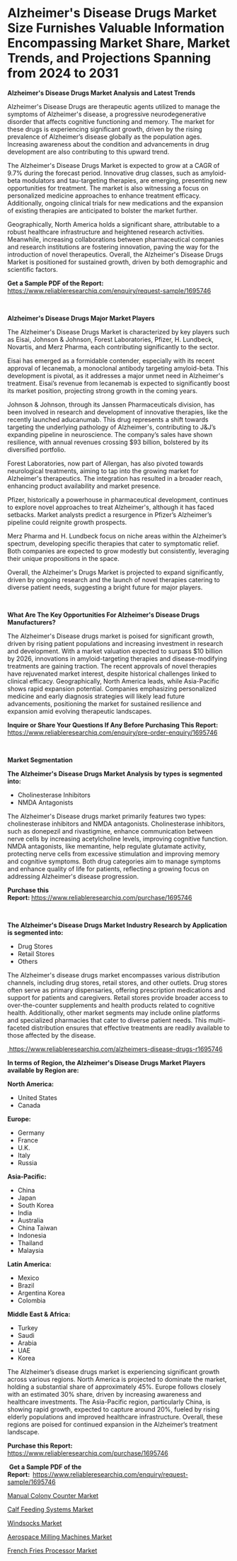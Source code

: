 <p><h1>Alzheimer's Disease Drugs Market Size Furnishes Valuable Information Encompassing Market Share, Market Trends, and Projections Spanning from 2024 to 2031</h1></p><p><strong>Alzheimer's Disease Drugs Market Analysis and Latest Trends</strong></p>
<p><p>Alzheimer's Disease Drugs are therapeutic agents utilized to manage the symptoms of Alzheimer's disease, a progressive neurodegenerative disorder that affects cognitive functioning and memory. The market for these drugs is experiencing significant growth, driven by the rising prevalence of Alzheimer’s disease globally as the population ages. Increasing awareness about the condition and advancements in drug development are also contributing to this upward trend.</p><p>The Alzheimer's Disease Drugs Market is expected to grow at a CAGR of 9.7% during the forecast period. Innovative drug classes, such as amyloid-beta modulators and tau-targeting therapies, are emerging, presenting new opportunities for treatment. The market is also witnessing a focus on personalized medicine approaches to enhance treatment efficacy. Additionally, ongoing clinical trials for new medications and the expansion of existing therapies are anticipated to bolster the market further.</p><p>Geographically, North America holds a significant share, attributable to a robust healthcare infrastructure and heightened research activities. Meanwhile, increasing collaborations between pharmaceutical companies and research institutions are fostering innovation, paving the way for the introduction of novel therapeutics. Overall, the Alzheimer's Disease Drugs Market is positioned for sustained growth, driven by both demographic and scientific factors.</p></p>
<p><strong>Get a Sample PDF of the Report:&nbsp;</strong> <a href="https://www.reliableresearchiq.com/enquiry/request-sample/1695746?utm_campaign=1283&utm_medium=2&utm_source=Github&utm_content=ia&utm_term=19102024&utm_id=alzheimers-disease-drugs">https://www.reliableresearchiq.com/enquiry/request-sample/1695746</a></p>
<p>&nbsp;</p>
<p><strong>Alzheimer's Disease Drugs Major Market Players</strong></p>
<p><p>The Alzheimer's Disease Drugs Market is characterized by key players such as Eisai, Johnson & Johnson, Forest Laboratories, Pfizer, H. Lundbeck, Novartis, and Merz Pharma, each contributing significantly to the sector.</p><p>Eisai has emerged as a formidable contender, especially with its recent approval of lecanemab, a monoclonal antibody targeting amyloid-beta. This development is pivotal, as it addresses a major unmet need in Alzheimer's treatment. Eisai’s revenue from lecanemab is expected to significantly boost its market position, projecting strong growth in the coming years.</p><p>Johnson & Johnson, through its Janssen Pharmaceuticals division, has been involved in research and development of innovative therapies, like the recently launched aducanumab. This drug represents a shift towards targeting the underlying pathology of Alzheimer's, contributing to J&J’s expanding pipeline in neuroscience. The company’s sales have shown resilience, with annual revenues crossing $93 billion, bolstered by its diversified portfolio.</p><p>Forest Laboratories, now part of Allergan, has also pivoted towards neurological treatments, aiming to tap into the growing market for Alzheimer's therapeutics. The integration has resulted in a broader reach, enhancing product availability and market presence.</p><p>Pfizer, historically a powerhouse in pharmaceutical development, continues to explore novel approaches to treat Alzheimer's, although it has faced setbacks. Market analysts predict a resurgence in Pfizer’s Alzheimer’s pipeline could reignite growth prospects.</p><p>Merz Pharma and H. Lundbeck focus on niche areas within the Alzheimer’s spectrum, developing specific therapies that cater to symptomatic relief. Both companies are expected to grow modestly but consistently, leveraging their unique propositions in the space.</p><p>Overall, the Alzheimer's Drugs Market is projected to expand significantly, driven by ongoing research and the launch of novel therapies catering to diverse patient needs, suggesting a bright future for major players.</p></p>
<p>&nbsp;</p>
<p><strong>What Are The Key Opportunities For Alzheimer's Disease Drugs Manufacturers?</strong></p>
<p><p>The Alzheimer's Disease drugs market is poised for significant growth, driven by rising patient populations and increasing investment in research and development. With a market valuation expected to surpass $10 billion by 2026, innovations in amyloid-targeting therapies and disease-modifying treatments are gaining traction. The recent approvals of novel therapies have rejuvenated market interest, despite historical challenges linked to clinical efficacy. Geographically, North America leads, while Asia-Pacific shows rapid expansion potential. Companies emphasizing personalized medicine and early diagnosis strategies will likely lead future advancements, positioning the market for sustained resilience and expansion amid evolving therapeutic landscapes.</p></p>
<p><strong>Inquire or Share Your Questions If Any Before Purchasing This Report:</strong> <a href="https://www.reliableresearchiq.com/enquiry/pre-order-enquiry/1695746?utm_campaign=1283&utm_medium=2&utm_source=Github&utm_content=ia&utm_term=19102024&utm_id=alzheimers-disease-drugs">https://www.reliableresearchiq.com/enquiry/pre-order-enquiry/1695746</a></p>
<p>&nbsp;</p>
<p><strong>Market Segmentation</strong></p>
<p><strong>The Alzheimer's Disease Drugs Market Analysis by types is segmented into:</strong></p>
<p><ul><li>Cholinesterase Inhibitors</li><li>NMDA Antagonists</li></ul></p>
<p><p>The Alzheimer's Disease drugs market primarily features two types: cholinesterase inhibitors and NMDA antagonists. Cholinesterase inhibitors, such as donepezil and rivastigmine, enhance communication between nerve cells by increasing acetylcholine levels, improving cognitive function. NMDA antagonists, like memantine, help regulate glutamate activity, protecting nerve cells from excessive stimulation and improving memory and cognitive symptoms. Both drug categories aim to manage symptoms and enhance quality of life for patients, reflecting a growing focus on addressing Alzheimer's disease progression.</p></p>
<p><strong>Purchase this Report:&nbsp;</strong><a href="https://www.reliableresearchiq.com/purchase/1695746?utm_campaign=1283&utm_medium=2&utm_source=Github&utm_content=ia&utm_term=19102024&utm_id=alzheimers-disease-drugs">https://www.reliableresearchiq.com/purchase/1695746</a></p>
<p>&nbsp;</p>
<p><strong>The Alzheimer's Disease Drugs Market Industry Research by Application is segmented into:</strong></p>
<p><ul><li>Drug Stores</li><li>Retail Stores</li><li>Others</li></ul></p>
<p><p>The Alzheimer's disease drugs market encompasses various distribution channels, including drug stores, retail stores, and other outlets. Drug stores often serve as primary dispensaries, offering prescription medications and support for patients and caregivers. Retail stores provide broader access to over-the-counter supplements and health products related to cognitive health. Additionally, other market segments may include online platforms and specialized pharmacies that cater to diverse patient needs. This multi-faceted distribution ensures that effective treatments are readily available to those affected by the disease.</p></p>
<p><a href="https://www.reliableresearchiq.com/alzheimers-disease-drugs-r1695746?utm_campaign=1283&utm_medium=2&utm_source=Github&utm_content=ia&utm_term=19102024&utm_id=alzheimers-disease-drugs">&nbsp;https://www.reliableresearchiq.com/alzheimers-disease-drugs-r1695746</a></p>
<p><strong>In terms of Region, the Alzheimer's Disease Drugs Market Players available by Region are:</strong></p>
<p>
    <p> <strong> North America: </strong>
        <ul>
            <li>United States</li>
            <li>Canada</li>
        </ul>
        </p> 
    <p> <strong> Europe: </strong>
        <ul>
            <li>Germany</li>
            <li>France</li>
            <li>U.K.</li>
            <li>Italy</li>
            <li>Russia</li>
        </ul>
        </p> 
    <p> <strong> Asia-Pacific: </strong>
        <ul>
            <li>China</li>
            <li>Japan</li>
            <li>South Korea</li>
            <li>India</li>
            <li>Australia</li>
            <li>China Taiwan</li>
            <li>Indonesia</li>
            <li>Thailand</li>
            <li>Malaysia</li>
        </ul>
        </p> 
    <p> <strong> Latin America: </strong>
        <ul>
            <li>Mexico</li>
            <li>Brazil</li>
            <li>Argentina Korea</li>
            <li>Colombia</li>
        </ul>
        </p> 
    <p> <strong> Middle East & Africa: </strong>
        <ul>
            <li>Turkey</li>
            <li>Saudi</li>
            <li>Arabia</li>
            <li>UAE</li>
            <li>Korea</li>
        </ul>
    </p>
    </p>
<p><p>The Alzheimer’s disease drugs market is experiencing significant growth across various regions. North America is projected to dominate the market, holding a substantial share of approximately 45%. Europe follows closely with an estimated 30% share, driven by increasing awareness and healthcare investments. The Asia-Pacific region, particularly China, is showing rapid growth, expected to capture around 20%, fueled by rising elderly populations and improved healthcare infrastructure. Overall, these regions are poised for continued expansion in the Alzheimer’s treatment landscape.</p></p>
<p><strong>Purchase this Report: </strong><a href="https://www.reliableresearchiq.com/purchase/1695746?utm_campaign=1283&utm_medium=2&utm_source=Github&utm_content=ia&utm_term=19102024&utm_id=alzheimers-disease-drugs">https://www.reliableresearchiq.com/purchase/1695746</a></p>
<p>&nbsp;<strong>Get a Sample PDF of the Report:&nbsp;&nbsp;</strong><a href="https://www.reliableresearchiq.com/enquiry/request-sample/1695746?utm_campaign=1283&utm_medium=2&utm_source=Github&utm_content=ia&utm_term=19102024&utm_id=alzheimers-disease-drugs">https://www.reliableresearchiq.com/enquiry/request-sample/1695746</a></p>
<p><strong></strong></p>
<p><p><a href="https://issuu.com/reportprime-2/docs/manual-colony-counter-market-size-2_722cd451d29705?utm_campaign=1283&utm_medium=2&utm_source=Github&utm_content=ia&utm_term=19102024&utm_id=alzheimers-disease-drugs">Manual Colony Counter Market</a></p><p><a href="https://issuu.com/reportprime-2/docs/calf-feeding-systems-market-size-20_10970d97451266?utm_campaign=1283&utm_medium=2&utm_source=Github&utm_content=ia&utm_term=19102024&utm_id=alzheimers-disease-drugs">Calf Feeding Systems Market</a></p><p><a href="https://www.linkedin.com/pulse/windsocks-market-opportunities-emerging-global-trends-shifts-h9zqc?utm_campaign=1283&utm_medium=2&utm_source=Github&utm_content=ia&utm_term=19102024&utm_id=alzheimers-disease-drugs">Windsocks Market</a></p><p><a href="https://github.com/fletaw9bs/Market-Research-Report-List-1/blob/main/aerospace-milling-machines-market.md?utm_campaign=1283&utm_medium=2&utm_source=Github&utm_content=ia&utm_term=19102024&utm_id=alzheimers-disease-drugs">Aerospace Milling Machines Market</a></p><p><a href="https://github.com/johnieimmarta/Market-Research-Report-List-1/blob/main/french-fries-processor-market.md?utm_campaign=1283&utm_medium=2&utm_source=Github&utm_content=ia&utm_term=19102024&utm_id=alzheimers-disease-drugs">French Fries Processor Market</a></p></p>